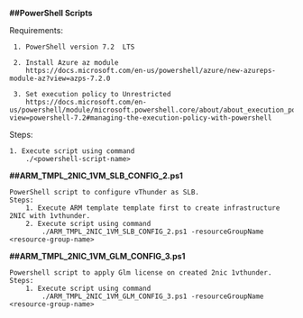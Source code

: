 **##PowerShell Scripts**

Requirements:

     1. PowerShell version 7.2  LTS

     2. Install Azure az module
        https://docs.microsoft.com/en-us/powershell/azure/new-azureps-module-az?view=azps-7.2.0
     
     3. Set execution policy to Unrestricted
        https://docs.microsoft.com/en-us/powershell/module/microsoft.powershell.core/about/about_execution_policies?view=powershell-7.2#managing-the-execution-policy-with-powershell

 


Steps: 

    1. Execute script using command
        ./<powershell-script-name>

**##ARM_TMPL_2NIC_1VM_SLB_CONFIG_2.ps1**

    PowerShell script to configure vThunder as SLB.
    Steps:
        1. Execute ARM template template first to create infrastructure 2NIC with 1vthunder.
        2. Execute script using command
            ./ARM_TMPL_2NIC_1VM_SLB_CONFIG_2.ps1 -resourceGroupName <resource-group-name>

**##ARM_TMPL_2NIC_1VM_GLM_CONFIG_3.ps1**

    Powershell script to apply Glm license on created 2nic 1vthunder.
    Steps:
        1. Execute script using command
            ./ARM_TMPL_2NIC_1VM_GLM_CONFIG_3.ps1 -resourceGroupName <resource-group-name>
